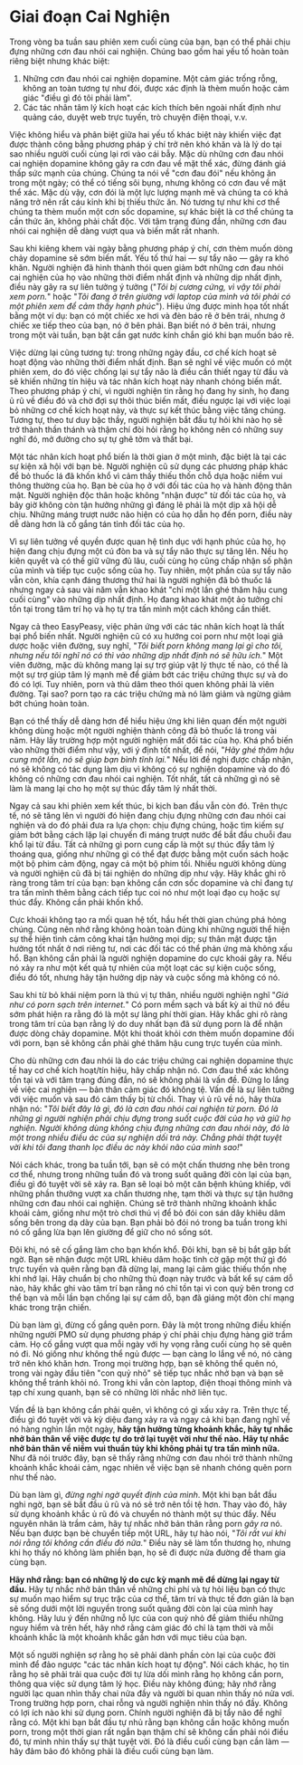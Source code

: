 # Giai đoạn Cai Nghiện

Trong vòng ba tuần sau phiên xem cuối cùng của bạn, bạn có thể phải chịu đựng những cơn đau nhói cai nghiện. Chúng bao gồm hai yếu tố hoàn toàn riêng biệt nhưng khác biệt:

1.  Những cơn đau nhói cai nghiện dopamine. Một cảm giác trống rỗng, không an toàn tương tự như đói, được xác định là thèm muốn hoặc cảm giác "điều gì đó tôi phải làm".
2.  Các tác nhân tâm lý kích hoạt các kích thích bên ngoài nhất định như quảng cáo, duyệt web trực tuyến, trò chuyện điện thoại, v.v.

Việc không hiểu và phân biệt giữa hai yếu tố khác biệt này khiến việc đạt được thành công bằng phương pháp ý chí trở nên khó khăn và là lý do tại sao nhiều người cuối cùng lại rơi vào cái bẫy. Mặc dù những cơn đau nhói cai nghiện dopamine không gây ra cơn đau về mặt thể xác, đừng đánh giá thấp sức mạnh của chúng. Chúng ta nói về "cơn đau đói" nếu không ăn trong một ngày; có thể có tiếng sôi bụng, nhưng không có cơn đau về mặt thể xác. Mặc dù vậy, cơn đói là một lực lượng mạnh mẽ và chúng ta có khả năng trở nên rất cáu kỉnh khi bị thiếu thức ăn. Nó tương tự như khi cơ thể chúng ta thèm muốn một cơn sốc dopamine, sự khác biệt là cơ thể chúng ta cần thức ăn, không phải chất độc. Với tâm trạng đúng đắn, những cơn đau nhói cai nghiện dễ dàng vượt qua và biến mất rất nhanh.

Sau khi kiêng khem vài ngày bằng phương pháp ý chí, cơn thèm muốn dòng chảy dopamine sẽ sớm biến mất. Yếu tố thứ hai — sự tẩy não — gây ra khó khăn. Người nghiện đã hình thành thói quen giảm bớt những cơn đau nhói cai nghiện của họ vào những thời điểm nhất định và những dịp nhất định, điều này gây ra sự liên tưởng ý tưởng ("*Tôi bị cương cứng, vì vậy tôi phải xem porn.*" hoặc "*Tôi đang ở trên giường với laptop của mình và tôi phải có một phiên xem để cảm thấy hạnh phúc*"). Hiệu ứng được minh họa tốt nhất bằng một ví dụ: bạn có một chiếc xe hơi và đèn báo rẽ ở bên trái, nhưng ở chiếc xe tiếp theo của bạn, nó ở bên phải. Bạn biết nó ở bên trái, nhưng trong một vài tuần, bạn bật cần gạt nước kính chắn gió khi bạn muốn báo rẽ.

Việc dừng lại cũng tương tự: trong những ngày đầu, cơ chế kích hoạt sẽ hoạt động vào những thời điểm nhất định. Bạn sẽ nghĩ về việc muốn có một phiên xem, do đó việc chống lại sự tẩy não là điều cần thiết ngay từ đầu và sẽ khiến những tín hiệu và tác nhân kích hoạt này nhanh chóng biến mất. Theo phương pháp ý chí, vì người nghiện tin rằng họ đang hy sinh, họ đang ủ rũ về điều đó và chờ đợi sự thôi thúc biến mất, điều ngược lại với việc loại bỏ những cơ chế kích hoạt này, và thực sự kết thúc bằng việc tăng chúng. Tương tự, theo tư duy bậc thầy, người nghiện bắt đầu tự hỏi khi nào họ sẽ trở thành thần thánh và thậm chí đòi hỏi rằng họ không nên có những suy nghĩ đó, mở đường cho sự tự ghê tởm và thất bại.

Một tác nhân kích hoạt phổ biến là thời gian ở một mình, đặc biệt là tại các sự kiện xã hội với bạn bè. Người nghiện cũ sử dụng các phương pháp khác để bỏ thuốc lá đã khốn khổ vì cảm thấy thiếu thốn chỗ dựa hoặc niềm vui thông thường của họ. Bạn bè của họ ở với đối tác của họ và hành động thân mật. Người nghiện độc thân hoặc không "nhận được" từ đối tác của họ, và bây giờ không còn tận hưởng những gì đáng lẽ phải là một dịp xã hội dễ chịu. Những máng trượt nước não hiện có của họ dẫn họ đến porn, điều này dễ dàng hơn là cố gắng tán tỉnh đối tác của họ.

Vì sự liên tưởng về quyền được quan hệ tình dục với hạnh phúc của họ, họ hiện đang chịu đựng một cú đòn ba và sự tẩy não thực sự tăng lên. Nếu họ kiên quyết và có thể giữ vững đủ lâu, cuối cùng họ cũng chấp nhận số phận của mình và tiếp tục cuộc sống của họ. Tuy nhiên, một phần của sự tẩy não vẫn còn, khía cạnh đáng thương thứ hai là người nghiện đã bỏ thuốc lá nhưng ngay cả sau vài năm vẫn khao khát "chỉ một lần ghé thăm hậu cung cuối cùng" vào những dịp nhất định. Họ đang khao khát một ảo tưởng chỉ tồn tại trong tâm trí họ và họ tự tra tấn mình một cách không cần thiết.

Ngay cả theo EasyPeasy, việc phản ứng với các tác nhân kích hoạt là thất bại phổ biến nhất. Người nghiện cũ có xu hướng coi porn như một loại giả dược hoặc viên đường, suy nghĩ, "*Tôi biết porn không mang lại gì cho tôi, nhưng nếu tôi nghĩ nó có thì vào những dịp nhất định nó sẽ hữu ích.*" Một viên đường, mặc dù không mang lại sự trợ giúp vật lý thực tế nào, có thể là một sự trợ giúp tâm lý mạnh mẽ để giảm bớt các triệu chứng thực sự và do đó có lợi. Tuy nhiên, porn và thủ dâm theo thói quen không phải là viên đường. Tại sao? porn tạo ra các triệu chứng mà nó làm giảm và ngừng giảm bớt chúng hoàn toàn.

Bạn có thể thấy dễ dàng hơn để hiểu hiệu ứng khi liên quan đến một người không dùng hoặc một người nghiện thành công đã bỏ thuốc lá trong vài năm. Hãy lấy trường hợp một người nghiện mất đối tác của họ. Khá phổ biến vào những thời điểm như vậy, với ý định tốt nhất, để nói, "*Hãy ghé thăm hậu cung một lần, nó sẽ giúp bạn bình tĩnh lại.*" Nếu lời đề nghị được chấp nhận, nó sẽ không có tác dụng làm dịu vì không có sự nghiện dopamine và do đó không có những cơn đau nhói cai nghiện. Tốt nhất, tất cả những gì nó sẽ làm là mang lại cho họ một sự thúc đẩy tâm lý nhất thời.

Ngay cả sau khi phiên xem kết thúc, bi kịch ban đầu vẫn còn đó. Trên thực tế, nó sẽ tăng lên vì người đó hiện đang chịu đựng những cơn đau nhói cai nghiện và do đó phải đưa ra lựa chọn: chịu đựng chúng, hoặc tìm kiếm sự giảm bớt bằng cách lặp lại chuyến đi máng trượt nước để bắt đầu chuỗi đau khổ lại từ đầu. Tất cả những gì porn cung cấp là một sự thúc đẩy tâm lý thoáng qua, giống như những gì có thể đạt được bằng một cuốn sách hoặc một bộ phim cảm động, ngay cả một bộ phim tồi. Nhiều người không dùng và người nghiện cũ đã bị tái nghiện do những dịp như vậy. Hãy khắc ghi rõ ràng trong tâm trí của bạn: bạn không cần cơn sốc dopamine và chỉ đang tự tra tấn mình thêm bằng cách tiếp tục coi nó như một loại đạo cụ hoặc sự thúc đẩy. Không cần phải khốn khổ.

Cực khoái không tạo ra mối quan hệ tốt, hầu hết thời gian chúng phá hỏng chúng. Cũng nên nhớ rằng không hoàn toàn đúng khi những người thể hiện sự thể hiện tình cảm công khai tận hưởng mọi dịp; sự thân mật được tận hưởng tốt nhất ở nơi riêng tư, nơi các đối tác có thể phản ứng mà không xấu hổ. Bạn không cần phải là người nghiện dopamine do cực khoái gây ra. Nếu nó xảy ra như một kết quả tự nhiên của một loạt các sự kiện cuộc sống, điều đó tốt, nhưng hãy tận hưởng dịp này và cuộc sống mà không có nó.

Sau khi từ bỏ khái niệm porn là thú vị tự thân, nhiều người nghiện nghĩ "*Giá như có porn sạch trên internet.*" Có porn mềm sạch và bất kỳ ai thử nó đều sớm phát hiện ra rằng đó là một sự lãng phí thời gian. Hãy khắc ghi rõ ràng trong tâm trí của bạn rằng lý do duy nhất bạn đã sử dụng porn là để nhận được dòng chảy dopamine. Một khi thoát khỏi cơn thèm muốn dopamine đối với porn, bạn sẽ không cần phải ghé thăm hậu cung trực tuyến của mình.

Cho dù những cơn đau nhói là do các triệu chứng cai nghiện dopamine thực tế hay cơ chế kích hoạt/tín hiệu, hãy chấp nhận nó. Cơn đau thể xác không tồn tại và với tâm trạng đúng đắn, nó sẽ không phải là vấn đề. Đừng lo lắng về việc cai nghiện — bản thân cảm giác đó không tệ. Vấn đề là sự liên tưởng với việc muốn và sau đó cảm thấy bị từ chối. Thay vì ủ rũ về nó, hãy thừa nhận nó: "*Tôi biết đây là gì, đó là cơn đau nhói cai nghiện từ porn. Đó là những gì người nghiện phải chịu đựng trong suốt cuộc đời của họ và giữ họ nghiện. Người không dùng không chịu đựng những cơn đau nhói này, đó là một trong nhiều điều ác của sự nghiện dối trá này. Chẳng phải thật tuyệt vời khi tôi đang thanh lọc điều ác này khỏi não của mình sao!*"

Nói cách khác, trong ba tuần tới, bạn sẽ có một chấn thương nhẹ bên trong cơ thể, nhưng trong những tuần đó và trong suốt quãng đời còn lại của bạn, điều gì đó tuyệt vời sẽ xảy ra. Bạn sẽ loại bỏ một căn bệnh khủng khiếp, với những phần thưởng vượt xa chấn thương nhẹ, tạm thời và thực sự tận hưởng những cơn đau nhói cai nghiện. Chúng sẽ trở thành những khoảnh khắc khoái cảm, giống như một trò chơi thú vị để bỏ đói con sán dây khiêu dâm sống bên trong dạ dày của bạn. Bạn phải bỏ đói nó trong ba tuần trong khi nó cố gắng lừa bạn lên giường để giữ cho nó sống sót.

Đôi khi, nó sẽ cố gắng làm cho bạn khốn khổ. Đôi khi, bạn sẽ bị bắt gặp bất ngờ. Bạn sẽ nhận được một URL khiêu dâm hoặc tình cờ gặp một thứ gì đó trực tuyến và quên rằng bạn đã dừng lại, mang lại cảm giác thiếu thốn nhẹ khi nhớ lại. Hãy chuẩn bị cho những thủ đoạn này trước và bất kể sự cám dỗ nào, hãy khắc ghi vào tâm trí bạn rằng nó chỉ tồn tại vì con quỷ bên trong cơ thể bạn và mỗi lần bạn chống lại sự cám dỗ, bạn đã giáng một đòn chí mạng khác trong trận chiến.

Dù bạn làm gì, đừng cố gắng quên porn. Đây là một trong những điều khiến những người PMO sử dụng phương pháp ý chí phải chịu đựng hàng giờ trầm cảm. Họ cố gắng vượt qua mỗi ngày với hy vọng rằng cuối cùng họ sẽ quên nó đi. Nó giống như không thể ngủ được — bạn càng lo lắng về nó, nó càng trở nên khó khăn hơn. Trong mọi trường hợp, bạn sẽ không thể quên nó, trong vài ngày đầu tiên "con quỷ nhỏ" sẽ tiếp tục nhắc nhở bạn và bạn sẽ không thể tránh khỏi nó. Trong khi vẫn còn laptop, điện thoại thông minh và tạp chí xung quanh, bạn sẽ có những lời nhắc nhở liên tục.

Vấn đề là bạn không cần phải quên, vì không có gì xấu xảy ra. Trên thực tế, điều gì đó tuyệt vời và kỳ diệu đang xảy ra và ngay cả khi bạn đang nghĩ về nó hàng nghìn lần một ngày, **hãy tận hưởng từng khoảnh khắc, hãy tự nhắc nhở bản thân về việc được tự do trở lại tuyệt vời như thế nào. Hãy tự nhắc nhở bản thân về niềm vui thuần túy khi không phải tự tra tấn mình nữa.** Như đã nói trước đây, bạn sẽ thấy rằng những cơn đau nhói trở thành những khoảnh khắc khoái cảm, ngạc nhiên về việc bạn sẽ nhanh chóng quên porn như thế nào.

Dù bạn làm gì, *đừng nghi ngờ quyết định của mình*. Một khi bạn bắt đầu nghi ngờ, bạn sẽ bắt đầu ủ rũ và nó sẽ trở nên tồi tệ hơn. Thay vào đó, hãy sử dụng khoảnh khắc ủ rũ đó và chuyển nó thành một sự thúc đẩy. Nếu nguyên nhân là trầm cảm, hãy tự nhắc nhở bản thân rằng porn *gây ra* nó. Nếu bạn được bạn bè chuyển tiếp một URL, hãy tự hào nói, "*Tôi rất vui khi nói rằng tôi không cần điều đó nữa.*" Điều này sẽ làm tổn thương họ, nhưng khi họ thấy nó không làm phiền bạn, họ sẽ đi được nửa đường để tham gia cùng bạn.

**Hãy nhớ rằng: bạn có những lý do cực kỳ mạnh mẽ để dừng lại ngay từ đầu.** Hãy tự nhắc nhở bản thân về những chi phí và tự hỏi liệu bạn có thực sự muốn mạo hiểm sự trục trặc của cơ thể, tâm trí và thực tế đơn giản là bạn sẽ sống dưới một lời nguyền trong suốt quãng đời còn lại của mình hay không. Hãy lưu ý đến những nỗ lực của con quỷ nhỏ để giảm thiểu những nguy hiểm và trên hết, hãy nhớ rằng cảm giác đó chỉ là tạm thời và mỗi khoảnh khắc là một khoảnh khắc gần hơn với mục tiêu của bạn.

Một số người nghiện sợ rằng họ sẽ phải dành phần còn lại của cuộc đời mình để đảo ngược "các tác nhân kích hoạt tự động". Nói cách khác, họ tin rằng họ sẽ phải trải qua cuộc đời tự lừa dối mình rằng họ không cần porn, thông qua việc sử dụng tâm lý học. Điều này không đúng; hãy nhớ rằng người lạc quan nhìn thấy chai nửa đầy và người bi quan nhìn thấy nó nửa vơi. Trong trường hợp porn, chai rỗng và người nghiện nhìn thấy nó đầy. Không có lợi ích nào khi sử dụng porn. Chính người nghiện đã bị tẩy não để nghĩ rằng có. Một khi bạn bắt đầu tự nhủ rằng bạn không cần hoặc không muốn porn, trong một thời gian rất ngắn bạn thậm chí sẽ không cần phải nói điều đó, tự mình nhìn thấy sự thật tuyệt vời. Đó là điều cuối cùng bạn cần làm — hãy đảm bảo đó không phải là điều cuối cùng bạn làm.
